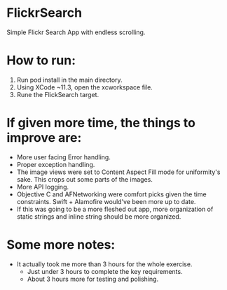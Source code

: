 # FlickrSearch
Simple Flickr Search App with endless scrolling.

# How to run:
1. Run pod install in the main directory.
2. Using XCode ~11.3, open the xcworkspace file.
3. Rune the FlickSearch target.

# If given more time, the things to improve are:
- More user facing Error handling.
- Proper exception handling.
- The image views were set to Content Aspect Fill mode for uniformity's sake. This crops out some parts of the images.
- More API logging.
- Objective C and AFNetworking were comfort picks given the time constraints. Swift + Alamofire would've been more up to date.
- If this was going to be a more fleshed out app, more organization of static strings and inline string should be more organized.

# Some more notes:
- It actually took me more than 3 hours for the whole exercise.
  - Just under 3 hours to complete the key requirements.
  - About 3 hours more for testing and polishing.
